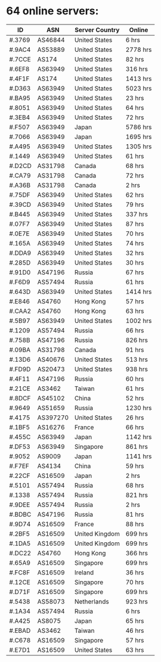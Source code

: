 # 64 online servers:

| ID | ASN | Server Country | Online |
| ------ | ------ | ------ | ------ |
| #.3769 | AS46844 | United States | 6 hrs |
| #.9AC4 | AS53889 | United States | 2778 hrs |
| #.7CCE | AS174 | United States | 82 hrs |
| #.6EF8 | AS63949 | United States | 316 hrs |
| #.4F1F | AS174 | United States | 1413 hrs |
| #.D363 | AS63949 | United States | 5023 hrs |
| #.BA95 | AS63949 | United States | 23 hrs |
| #.8051 | AS63949 | United States | 64 hrs |
| #.3EB4 | AS63949 | United States | 72 hrs |
| #.F507 | AS63949 | Japan | 5786 hrs |
| #.7066 | AS63949 | Japan | 1695 hrs |
| #.A495 | AS63949 | United States | 1305 hrs |
| #.1449 | AS63949 | United States | 61 hrs |
| #.D2CD | AS31798 | Canada | 68 hrs |
| #.CA79 | AS31798 | Canada | 72 hrs |
| #.A36B | AS31798 | Canada | 2 hrs |
| #.75DF | AS63949 | United States | 62 hrs |
| #.39CD | AS63949 | United States | 79 hrs |
| #.B445 | AS63949 | United States | 337 hrs |
| #.07F7 | AS63949 | United States | 87 hrs |
| #.0E7E | AS63949 | United States | 70 hrs |
| #.165A | AS63949 | United States | 74 hrs |
| #.DDA9 | AS63949 | United States | 32 hrs |
| #.285D | AS63949 | United States | 30 hrs |
| #.91D0 | AS47196 | Russia | 67 hrs |
| #.F6D9 | AS57494 | Russia | 61 hrs |
| #.643D | AS63949 | United States | 1414 hrs |
| #.E846 | AS4760 | Hong Kong | 57 hrs |
| #.CAA2 | AS4760 | Hong Kong | 63 hrs |
| #.5B97 | AS63949 | United States | 1002 hrs |
| #.1209 | AS57494 | Russia | 66 hrs |
| #.758B | AS47196 | Russia | 826 hrs |
| #.09BA | AS31798 | Canada | 91 hrs |
| #.13D6 | AS40676 | United States | 513 hrs |
| #.FD9D | AS20473 | United States | 938 hrs |
| #.4F11 | AS47196 | Russia | 60 hrs |
| #.21CE | AS3462 | Taiwan | 61 hrs |
| #.8DCF | AS45102 | China | 52 hrs |
| #.9649 | AS51659 | Russia | 1230 hrs |
| #.4175 | AS397270 | United States | 26 hrs |
| #.1BF5 | AS16276 | France | 66 hrs |
| #.455C | AS63949 | Japan | 1142 hrs |
| #.DF53 | AS63949 | Singapore | 861 hrs |
| #.9052 | AS9009 | Japan | 1141 hrs |
| #.F7EF | AS4134 | China | 59 hrs |
| #.22CF | AS16509 | Japan | 2 hrs |
| #.5101 | AS57494 | Russia | 68 hrs |
| #.1338 | AS57494 | Russia | 821 hrs |
| #.9DEE | AS57494 | Russia | 2 hrs |
| #.BDBC | AS47196 | Russia | 81 hrs |
| #.9D74 | AS16509 | France | 88 hrs |
| #.2BF5 | AS16509 | United Kingdom | 699 hrs |
| #.1DA5 | AS16509 | United Kingdom | 699 hrs |
| #.DC22 | AS4760 | Hong Kong | 366 hrs |
| #.65A9 | AS16509 | Singapore | 699 hrs |
| #.FC8F | AS16509 | Ireland | 36 hrs |
| #.12CE | AS16509 | Singapore | 70 hrs |
| #.D71F | AS16509 | Singapore | 699 hrs |
| #.5438 | AS58073 | Netherlands | 923 hrs |
| #.1A34 | AS57494 | Russia | 6 hrs |
| #.A425 | AS8075 | Japan | 65 hrs |
| #.EBAD | AS3462 | Taiwan | 46 hrs |
| #.C678 | AS16509 | Singapore | 57 hrs |
| #.E7D1 | AS16509 | United States | 63 hrs |

